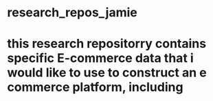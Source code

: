 # research_repos_jamie
# this research repositorry contains specific E-commerce data that i would like to use to construct an e commerce platform, including 
